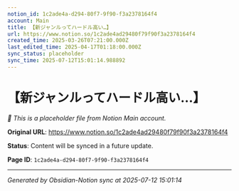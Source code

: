 ```yaml
---
notion_id: 1c2ade4a-d294-80f7-9f90-f3a2378164f4
account: Main
title: 【新ジャンルってハードル高い…】
url: https://www.notion.so/1c2ade4ad29480f79f90f3a2378164f4
created_time: 2025-03-26T07:21:00.000Z
last_edited_time: 2025-04-17T01:18:00.000Z
sync_status: placeholder
sync_time: 2025-07-12T15:01:14.988892
---
```


# 【新ジャンルってハードル高い…】

*🔄 This is a placeholder file from Notion Main account.*

**Original URL**: https://www.notion.so/1c2ade4ad29480f79f90f3a2378164f4

**Status**: Content will be synced in a future update.

**Page ID**: `1c2ade4a-d294-80f7-9f90-f3a2378164f4`

---

*Generated by Obsidian-Notion sync at 2025-07-12 15:01:14*
